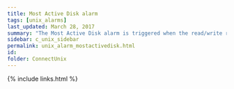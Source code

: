 ```yaml
---
title: Most Active Disk alarm
tags: [unix_alarms]
last_updated: March 28, 2017
summary: "The Most Active Disk alarm is triggered when the read/write rate of the most active disk exceeds a specified threshold."
sidebar: c_unix_sidebar
permalink: unix_alarm_mostactivedisk.html
id:
folder: ConnectUnix
---
```




{% include links.html %}
